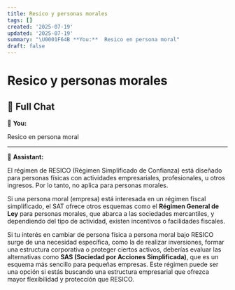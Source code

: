 ```yaml
---
title: Resico y personas morales
tags: []
created: '2025-07-19'
updated: '2025-07-19'
summary: "\U0001F64B **You:**  Resico en persona moral"
draft: false
---
```


# Resico y personas morales

## 🧠 Full Chat

🙋 **You:**

Resico en persona moral

---

🤖 **Assistant:**

El régimen de RESICO (Régimen Simplificado de Confianza) está diseñado para personas físicas con actividades empresariales, profesionales, u otros ingresos. Por lo tanto, no aplica para personas morales.

Si una persona moral (empresa) está interesada en un régimen fiscal simplificado, el SAT ofrece otros esquemas como el **Régimen General de Ley** para personas morales, que abarca a las sociedades mercantiles, y dependiendo del tipo de actividad, existen incentivos o facilidades fiscales.

Si tu interés en cambiar de persona física a persona moral bajo RESICO surge de una necesidad específica, como la de realizar inversiones, formar una estructura corporativa o proteger ciertos activos, deberías evaluar las alternativas como **SAS (Sociedad por Acciones Simplificada)**, que es un esquema más sencillo para pequeñas empresas. Este régimen puede ser una opción si estás buscando una estructura empresarial que ofrezca mayor flexibilidad y protección que RESICO.